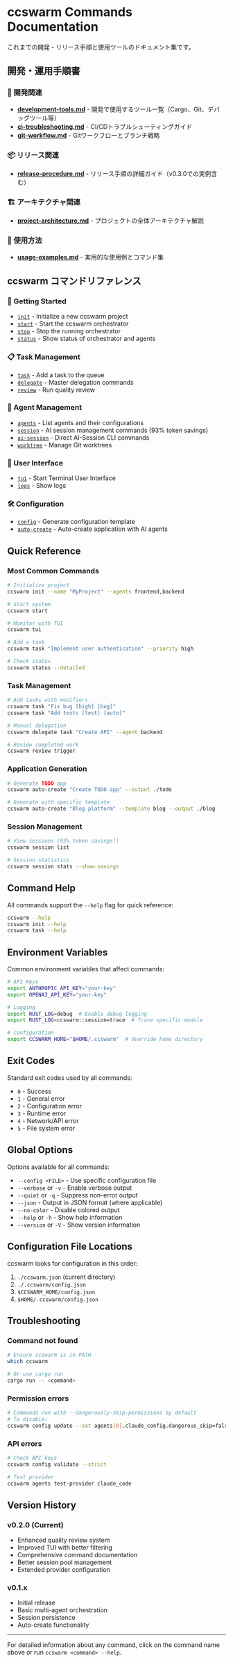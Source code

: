 # ccswarm Commands Documentation

これまでの開発・リリース手順と使用ツールのドキュメント集です。

## 開発・運用手順書

### 🔧 開発関連
- **[development-tools.md](development-tools.md)** - 開発で使用するツール一覧（Cargo、Git、デバッグツール等）
- **[ci-troubleshooting.md](ci-troubleshooting.md)** - CI/CDトラブルシューティングガイド
- **[git-workflow.md](git-workflow.md)** - Gitワークフローとブランチ戦略

### 📦 リリース関連
- **[release-procedure.md](release-procedure.md)** - リリース手順の詳細ガイド（v0.3.0での実例含む）

### 🏗️ アーキテクチャ関連
- **[project-architecture.md](project-architecture.md)** - プロジェクトの全体アーキテクチャ解説

### 📖 使用方法
- **[usage-examples.md](usage-examples.md)** - 実用的な使用例とコマンド集

## ccswarm コマンドリファレンス

### 🚀 Getting Started
- [`init`](init.md) - Initialize a new ccswarm project
- [`start`](start.md) - Start the ccswarm orchestrator
- [`stop`](stop.md) - Stop the running orchestrator
- [`status`](status.md) - Show status of orchestrator and agents

### 📋 Task Management
- [`task`](task.md) - Add a task to the queue
- [`delegate`](delegate.md) - Master delegation commands
- [`review`](review.md) - Run quality review

### 🤖 Agent Management
- [`agents`](agents.md) - List agents and their configurations
- [`session`](session.md) - AI session management commands (93% token savings)
- [`ai-session`](ai-session.md) - Direct AI-Session CLI commands
- [`worktree`](worktree.md) - Manage Git worktrees

### 🎨 User Interface
- [`tui`](tui.md) - Start Terminal User Interface
- [`logs`](logs.md) - Show logs

### 🛠️ Configuration
- [`config`](config.md) - Generate configuration template
- [`auto-create`](auto-create.md) - Auto-create application with AI agents

## Quick Reference

### Most Common Commands

```bash
# Initialize project
ccswarm init --name "MyProject" --agents frontend,backend

# Start system
ccswarm start

# Monitor with TUI
ccswarm tui

# Add a task
ccswarm task "Implement user authentication" --priority high

# Check status
ccswarm status --detailed
```

### Task Management

```bash
# Add tasks with modifiers
ccswarm task "Fix bug [high] [bug]"
ccswarm task "Add tests [test] [auto]"

# Manual delegation
ccswarm delegate task "Create API" --agent backend

# Review completed work
ccswarm review trigger
```

### Application Generation

```bash
# Generate TODO app
ccswarm auto-create "Create TODO app" --output ./todo

# Generate with specific template
ccswarm auto-create "Blog platform" --template blog --output ./blog
```

### Session Management

```bash
# View sessions (93% token savings!)
ccswarm session list

# Session statistics
ccswarm session stats --show-savings
```

## Command Help

All commands support the `--help` flag for quick reference:

```bash
ccswarm --help
ccswarm init --help
ccswarm task --help
```

## Environment Variables

Common environment variables that affect commands:

```bash
# API Keys
export ANTHROPIC_API_KEY="your-key"
export OPENAI_API_KEY="your-key"

# Logging
export RUST_LOG=debug  # Enable debug logging
export RUST_LOG=ccswarm::session=trace  # Trace specific module

# Configuration
export CCSWARM_HOME="$HOME/.ccswarm"  # Override home directory
```

## Exit Codes

Standard exit codes used by all commands:

- `0` - Success
- `1` - General error
- `2` - Configuration error
- `3` - Runtime error
- `4` - Network/API error
- `5` - File system error

## Global Options

Options available for all commands:

- `--config <FILE>` - Use specific configuration file
- `--verbose` or `-v` - Enable verbose output
- `--quiet` or `-q` - Suppress non-error output
- `--json` - Output in JSON format (where applicable)
- `--no-color` - Disable colored output
- `--help` or `-h` - Show help information
- `--version` or `-V` - Show version information

## Configuration File Locations

ccswarm looks for configuration in this order:

1. `./ccswarm.json` (current directory)
2. `./.ccswarm/config.json`
3. `$CCSWARM_HOME/config.json`
4. `$HOME/.ccswarm/config.json`

## Troubleshooting

### Command not found
```bash
# Ensure ccswarm is in PATH
which ccswarm

# Or use cargo run
cargo run -- <command>
```

### Permission errors
```bash
# Commands run with --dangerously-skip-permissions by default
# To disable:
ccswarm config update --set agents[0].claude_config.dangerous_skip=false
```

### API errors
```bash
# Check API keys
ccswarm config validate --strict

# Test provider
ccswarm agents test-provider claude_code
```

## Version History

### v0.2.0 (Current)
- Enhanced quality review system
- Improved TUI with better filtering
- Comprehensive command documentation
- Better session pool management
- Extended provider configuration

### v0.1.x
- Initial release
- Basic multi-agent orchestration
- Session persistence
- Auto-create functionality

---

For detailed information about any command, click on the command name above or run `ccswarm <command> --help`.